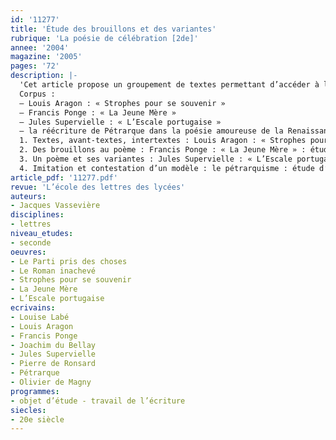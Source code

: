 ```yaml
---
id: '11277'
title: 'Étude des brouillons et des variantes'
rubrique: 'La poésie de célébration [2de]'
annee: '2004'
magazine: '2005'
pages: '72'
description: |-
  'Cet article propose un groupement de textes permettant d’accéder à la notion de genèse d’une œuvre par l’étude des brouillons et des variantes.
  Corpus :
  – Louis Aragon : « Strophes pour se souvenir »
  – Francis Ponge : « La Jeune Mère »
  – Jules Supervielle : « L’Escale portugaise »
  – la réécriture de Pétrarque dans la poésie amoureuse de la Renaissance (Pétrarque, Ronsard, Olivier de Magny, Du Bellay, Louise Labé)
  1. Textes, avant-textes, intertextes : Louis Aragon : « Strophes pour se souvenir » : poésie et « circonstances » ; divers états du manuscrits du poème ; étude des textes et des documents (l’affiche rouge de la propagande nazie et la dernière lettre de Manouchian à sa femme) ; plan de commentaire
  2. Des brouillons au poème : Francis Ponge : « La Jeune Mère » : étude du poème à la lumière des brouillons ; plan de commentaire
  3. Un poème et ses variantes : Jules Supervielle : « L’Escale portugaise » : plan de commentaire
  4. Imitation et contestation d’un modèle : le pétrarquisme : étude d’un sonnet de Pétrarque ; deux réécritures pétrarquistes : Ronsard et Olivier de Magny ; Du Bellay et la satire du pétrarquisme ; évaluation : reconstitution d’un sonnet pétrarquiste ; commentaire d’un sonnet de Louise Labé'
article_pdf: '11277.pdf'
revue: 'L’école des lettres des lycées'
auteurs:
- Jacques Vassevière
disciplines:
- lettres
niveau_etudes:
- seconde
oeuvres:
- Le Parti pris des choses
- Le Roman inachevé
- Strophes pour se souvenir
- La Jeune Mère
- L’Escale portugaise
ecrivains:
- Louise Labé
- Louis Aragon
- Francis Ponge
- Joachim du Bellay
- Jules Supervielle
- Pierre de Ronsard
- Pétrarque
- Olivier de Magny
programmes:
- objet d’étude - travail de l’écriture
siecles:
- 20e siècle
---
```

